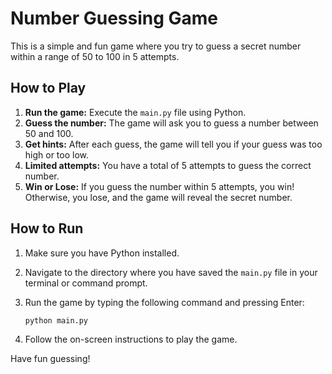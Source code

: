 # Number Guessing Game

This is a simple and fun game where you try to guess a secret number within a range of 50 to 100 in 5 attempts.

## How to Play

1.  **Run the game:** Execute the `main.py` file using Python.
2.  **Guess the number:** The game will ask you to guess a number between 50 and 100.
3.  **Get hints:** After each guess, the game will tell you if your guess was too high or too low.
4.  **Limited attempts:** You have a total of 5 attempts to guess the correct number.
5.  **Win or Lose:** If you guess the number within 5 attempts, you win! Otherwise, you lose, and the game will reveal the secret number.

## How to Run

1.  Make sure you have Python installed.
2.  Navigate to the directory where you have saved the `main.py` file in your terminal or command prompt.
3.  Run the game by typing the following command and pressing Enter:

    ```bash
    python main.py
    ```

4.  Follow the on-screen instructions to play the game.

Have fun guessing!
